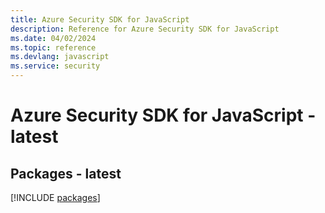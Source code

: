 ```yaml
---
title: Azure Security SDK for JavaScript
description: Reference for Azure Security SDK for JavaScript
ms.date: 04/02/2024
ms.topic: reference
ms.devlang: javascript
ms.service: security
---
```

# Azure Security SDK for JavaScript - latest
## Packages - latest
[!INCLUDE [packages](security-index.md)]